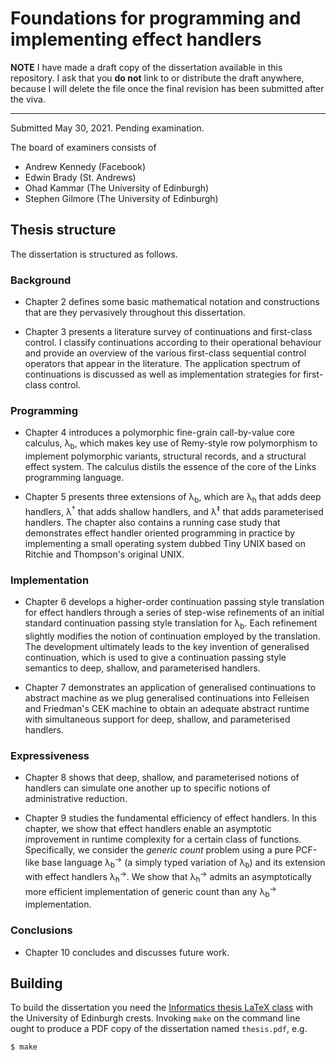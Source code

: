 # Foundations for programming and implementing effect handlers

**NOTE** I have made a draft copy of the dissertation available in
this repository. I ask that you **do not** link to or distribute the
draft anywhere, because I will delete the file once the final revision has
been submitted after the viva.

---

Submitted May 30, 2021. Pending examination.

The board of examiners consists of

* Andrew Kennedy (Facebook)
* Edwin Brady (St. Andrews)
* Ohad Kammar (The University of Edinburgh)
* Stephen Gilmore (The University of Edinburgh)

## Thesis structure

The dissertation is structured as follows.

### Background

 * Chapter 2 defines some basic mathematical notation and
constructions that are they pervasively throughout this dissertation.

 * Chapter 3 presents a literature survey of continuations and
first-class control. I classify continuations according to their
operational behaviour and provide an overview of the various
first-class sequential control operators that appear in the
literature. The application spectrum of continuations is discussed as
well as implementation strategies for first-class control.

### Programming

 * Chapter 4 introduces a polymorphic fine-grain call-by-value core
calculus, λ<sub>b</sub>, which makes key use of Remy-style row polymorphism
to implement polymorphic variants, structural records, and a
structural effect system. The calculus distils the essence of the core
of the Links programming language.

 * Chapter 5 presents three extensions of λ<sub>b</sub>,
which are λ<sub>h</sub> that adds deep handlers, λ<sup>†</sup> that adds shallow
handlers, and λ<sup>‡</sup> that adds parameterised handlers. The chapter
also contains a running case study that demonstrates effect handler
oriented programming in practice by implementing a small operating
system dubbed Tiny UNIX based on Ritchie and Thompson's original
UNIX.

### Implementation

 * Chapter 6 develops a higher-order continuation passing
style translation for effect handlers through a series of step-wise
refinements of an initial standard continuation passing style
translation for λ<sub>b</sub>. Each refinement slightly modifies the notion
of continuation employed by the translation. The development
ultimately leads to the key invention of generalised continuation,
which is used to give a continuation passing style semantics to deep,
shallow, and parameterised handlers.

 * Chapter 7 demonstrates an application of generalised continuations
to abstract machine as we plug generalised continuations into
Felleisen and Friedman's CEK machine to obtain an adequate abstract
runtime with simultaneous support for deep, shallow, and parameterised
handlers.

### Expressiveness
 * Chapter 8 shows that deep, shallow, and parameterised notions of
handlers can simulate one another up to specific notions of
administrative reduction.

 * Chapter 9 studies the fundamental efficiency of effect handlers. In
this chapter, we show that effect handlers enable an asymptotic
improvement in runtime complexity for a certain class of
functions. Specifically, we consider the *generic count* problem using
a pure PCF-like base language λ<sub>b</sub><sup>→</sup> (a simply typed variation of
λ<sub>b</sub>) and its extension with effect handlers λ<sub>h</sub><sup>→</sup>.  We
show that λ<sub>h</sub><sup>→</sup> admits an asymptotically more efficient
implementation of generic count than any λ<sub>b</sub><sup>→</sup> implementation.

### Conclusions
  * Chapter 10 concludes and discusses future work.

## Building

To build the dissertation you need the [Informatics thesis LaTeX
class](https://github.com/dhil/inf-thesis-latex-cls) with the
University of Edinburgh crests. Invoking `make` on the command line
ought to produce a PDF copy of the dissertation named `thesis.pdf`,
e.g.

```shell
$ make
```

